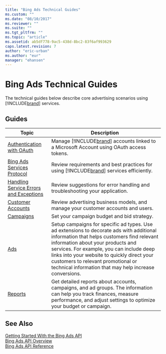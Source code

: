 ```yaml
---
title: "Bing Ads Technical Guides"
ms.custom: ""
ms.date: "08/10/2017"
ms.reviewer: ""
ms.suite: ""
ms.tgt_pltfrm: ""
ms.topic: "article"
ms.assetid: ab5df778-9ac5-438d-8bc2-83f6af993629
caps.latest.revision: 7
author: "eric-urban"
ms.author: "eur"
manager: "ehansen"
---
```

# Bing Ads Technical Guides
The technical guides below describe core advertising scenarios using [!INCLUDE[brand](../../concepts/guides/includes/brand.md)] services.

## Guides

|Topic|Description|
|---------|---------------|
|[Authentication with OAuth](../../concepts/guides/authentication-with-oauth.md)|Manage [!INCLUDE[brand](../../concepts/guides/includes/brand.md)] accounts linked to a Microsoft Account using OAuth access tokens.|
|[Bing Ads Services Protocol](../../concepts/guides/bing-ads-services-protocol.md)|Review requirements and best practices for using [!INCLUDE[brand](../../concepts/guides/includes/brand.md)] services efficiently.|
|[Handling Service Errors and Exceptions](../../concepts/guides/handling-service-errors-and-exceptions.md)|Review suggestions for error handling and troubleshooting your application.|
|[Customer Accounts](../../concepts/guides/customer-accounts.md)|Review advertising business models, and manage your customer accounts and users.|
|[Campaigns](../../concepts/guides/campaigns.md)|Set your campaign budget and bid strategy.|
|[Ads](../../concepts/guides/ads.md)|Setup campaigns for specific ad types. Use ad extensions to decorate ads with additional information that helps customers find relevant information about your products and services. For example, you can include deep links into your website to quickly direct your customers to relevant promotional or technical information that may help increase conversions.|
|[Reports](../../concepts/guides/reports.md)|Get detailed reports about accounts, campaigns, and ad groups. The information can help you track finances, measure performance, and adjust settings to optimize your budget or campaign.|

## See Also
[Getting Started With the Bing Ads API](../../concepts/get-started/getting-started-with-the-bing-ads-api.md)  
[Bing Ads API Overview](../../concepts/bing-ads-api-overview.md)  
[Bing Ads API Reference](../../concepts/api-reference/bing-ads-api-reference.md)  

